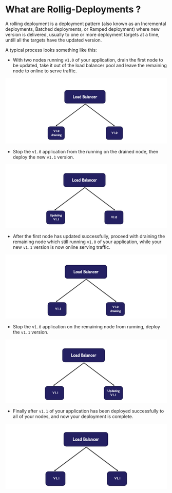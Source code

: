 # What are Rollig-Deployments ?
A rolling deployment is a deployment pattern (also known as an Incremental deployments, Batched deployments, or Ramped deployment) where new version is delivered, usually to one or more deployment targets at a time, untill all the targets have the updated version.

A typical process looks something like this:

* With two nodes running ```v1.0``` of your application, drain the first node to be updated, take it out of the load balancer pool and leave the remaining node to online to serve traffic.

![alt text](images/1.png "Title Text")


* Stop the ```v1.0``` application from the running on the drained node, then deploy the new ```v1.1``` version. 

![alt text](images/2.png "Title Text")


* After the first node has updated successfully, proceed with draining the remaining node which still running ```v1.0``` of your application, while your new ```v1.1``` version is now online serving traffic.

![alt text](images/3.png "Title Text")


* Stop the ```v1.0``` application on the remaining node from running, deploy the ```v1.1``` version. 

![alt text](images/4.png "Title Text")


* Finally after ```v1.1``` of your application has been deployed successfully to all of your nodes, and now your deployment is complete.

![alt text](images/5.png "Title Text")
